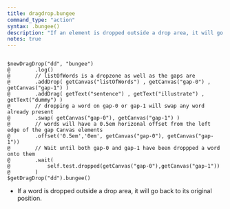 ```yaml
---
title: dragdrop.bungee
command_type: "action"
syntax: .bungee()
description: "If an element is dropped outside a drop area, it will go back to its original position."
notes: true
---
```


<!--more-->

<pre><code class="language-diff-javascript diff-highlight try-true">
$newDragDrop("dd", "bungee")
@        .log()
@        // listOfWords is a dropzone as well as the gaps are
@        .addDrop( getCanvas("listOfWords") , getCanvas("gap-0") , getCanvas("gap-1") )
@        .addDrag( getText("sentence") , getText("illustrate") , getText("dummy") )
@        // dropping a word on gap-0 or gap-1 will swap any word already present
@        .swap( getCanvas("gap-0"), getCanvas("gap-1") )
@        // words will have a 0.5em horizonal offset from the left edge of the gap Canvas elements
@        .offset('0.5em','0em', getCanvas("gap-0"), getCanvas("gap-1"))
@        // Wait until both gap-0 and gap-1 have been droppped a word onto them
@        .wait(
@            self.test.dropped(getCanvas("gap-0"),getCanvas("gap-1"))
@        )
$getDragDrop("dd").bungee()
</code></pre>

+ If a word is dropped outside a drop area, it will go back to its original position.
